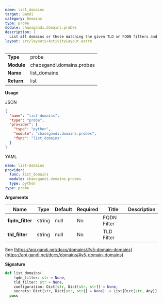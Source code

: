 ```yaml
---
name: list_domains
target: Gandi
category: Domains
type: probe
module: chaosgandi.domains.probes
description: |
  List all domains or those matching the given TLD or FQDN filters and return the list as-is
layout: src/layouts/ActivityLayout.astro
---
```


|            |                           |
| ---------- | ------------------------- |
| **Type**   | probe                     |
| **Module** | chaosgandi.domains.probes |
| **Name**   | list_domains              |
| **Return** | list                      |

**Usage**

JSON

```json
{
  "name": "list-domains",
  "type": "probe",
  "provider": {
    "type": "python",
    "module": "chaosgandi.domains.probes",
    "func": "list_domains"
  }
}
```

YAML

```yaml
name: list-domains
provider:
  func: list_domains
  module: chaosgandi.domains.probes
  type: python
type: probe
```

**Arguments**

| Name            | Type   | Default | Required | Title       | Description |
| --------------- | ------ | ------- | -------- | ----------- | ----------- |
| **fqdn_filter** | string | null    | No       | FQDN Filter |             |
| **tld_filter**  | string | null    | No       | TLD Filter  |             |

See [https://api.gandi.net/docs/domains/#v5-domain-domains](https://api.gandi.net/docs/domains/#v5-domain-domains)

**Signature**

```python
def list_domains(
    fqdn_filter: str = None,
    tld_filter: str = None,
    configuration: Dict[str, Dict[str, str]] = None,
    secrets: Dict[str, Dict[str, str]] = None) -> List[Dict[str, Any]]:
  pass
```
